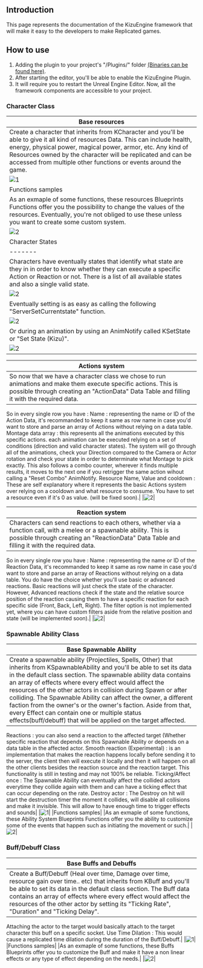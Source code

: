 ## Introduction

This page represents the documentation of the KizuEngine framework that will make it easy to the developers to make Replicated games. 

## How to use

1. Adding the plugin to your project's "/Plugins/" folder [(Binaries can be found here)](https://github.com/Hiro-KE/UE4-KizuEngine/releases). 
2. After starting the editor, you'll be able to enable the KizuEngine Plugin.
3. It will require you to restart the Unreal Engine Editor. Now, all the framework components are accessible to your project.

### Character Class

|Base resources|
|-------|
|Create a character that inherits from KCharacter and you'll be able to give it all kind of resources Data. This can include health, energy, physical power, magical power, armor, etc. Any kind of Resources owned by the character will be replicated and can be accessed from multiple other functions or events around the game.|
|![1](https://hiro-ke.github.io/UE4-KizuEngine/wiki/images/CharacterData.png)|
|Functions samples|
|As an exmaple of some functions, these resources Blueprints Functions offer you the possibility to change the values of the resources. Eventually, you're not obliged to use these unless you want to create some custom system.|
|![2](https://hiro-ke.github.io/UE4-KizuEngine/wiki/images/ResourcesBP.png)|
|Character States|
|-------|
|Characters have eventually states that identify what state are they in in order to know whether they can execute a specific Action or Reaction or not. There is a list of all available states and also a single valid state.|
|![2](https://hiro-ke.github.io/UE4-KizuEngine/wiki/images/StatesData.png)|
|Eventually setting is as easy as calling the following "ServerSetCurrentstate" function.|
|![2](https://hiro-ke.github.io/UE4-KizuEngine/wiki/images/ServerSetCurrentstate.png)|
|Or during an animation by using an AnimNotify called KSetState or "Set State (Kizu)".|
|![2](https://hiro-ke.github.io/UE4-KizuEngine/wiki/images/StateNotify.png)|

|Actions system|
|-------|
|So now that we have a character class we chose to run animations and make them execute specific actions. This is possible through creating an "ActionData" Data Table and filling it with the required data.
So in every single row you have : 
Name : representing the name or ID of the Action Data, it's recommanded to keep it same as row name in case you'd want to store and parse an array of Actions without relying on a data table.
Montage data array : this represents all the animations executed by this specific actions. each animation can be executed relying on a set of conditions (direction and valid character states). The system will go through all of the animations, check your Direction compared to the Camera or Actor rotation and check your state in order to determinate what Montage to pick exactly. This also follows a combo counter, wherever it finds multiple results, it moves to the next one if you retrigger the same action wihout calling a "Reset Combo" AnimNotify.
Resource Name, Value and cooldown : These are self explanatory where it represents the basic Actions system over relying on a cooldown and what resource to consume. You have to set a resource even if it's 0 as value. (will be fixed soon).|
|![2](https://hiro-ke.github.io/UE4-KizuEngine/wiki/images/ActionDT.png)|

|Reaction system|
|-------|
|Characters can send reactions to each others, whether via a function call, with a melee or a spawnable ability. This is possible through creating an "ReactionData" Data Table and filling it with the required data.
So in every single row you have : 
Name : representing the name or ID of the Reaction Data, it's recommanded to keep it same as row name in case you'd want to store and parse an array of Reactions without relying on a data table.
You do have the choice whether you'll use basic or advanced reactions.
Basic reactions will just check the state of the character. However, Advanced reactions check if the state and the relative source position of the reaction causing them to have a specific reaction for each specific side (Front, Back, Left, Right).
The filter option is not implemented yet, where you can have custom filters aside from the relative position and state (will be implemented soon).|
|![2](https://hiro-ke.github.io/UE4-KizuEngine/wiki/images/ReactionDT.png)|


### Spawnable Ability Class

|Base Spawnable Ability|
|-------|
|Create a spawnable ability (Projectiles, Spells, Other) that inherits from KSpawnableAbility and you'll be able to set its data in the default class section. The spawnable ability data contains an array of effects where every effect would affect the resources of the other actors in collision during Spawn or after colliding. The Spawnable Ability can affect the owner, a different faction from the owner's or the owner's faction. Aside from that, every Effect can contain one or multiple status effects(buff/debuff) that will be applied on the target affected. 
Reactions :  you can also send a reaction to the affected target (Whether specific reaction that depends on this Spawnable Ability or depends on a data table in the affected actor.
Smooth reaction (Experimental) : is an implementation that makes the reaction happens locally before sending it to the server, the client then will execute it locally and then it will happen on all the other clients besides the reaction source and the reaction target. This functionality is still in testing and may not 100% be reliable.
Ticking/Affect once : The Spawnable Ability can eventually affect the collided actors everytime they collide again with them and can have a ticking effect that can occur depending on the rate.
Destroy actor : The Destroy on hit will start the destruction timer the moment it collides, will disable all collisions and make it invisible. This will allow to have enough time to trigger effects and sounds|
|![1](https://hiro-ke.github.io/UE4-KizuEngine/wiki/images/SpawnableAbility.png)|
|Functions samples|
|As an exmaple of some functions, these Ability System Blueprints Functions offer you the ability to customize some of the events that happen such as initiating the movement or such.|
|![2](https://hiro-ke.github.io/UE4-KizuEngine/wiki/images/SpawnableAbilityFunc.png)|

### Buff/Debuff Class

|Base Buffs and Debuffs|
|-------|
|Create a Buff/Debuff (Heal over time, Damage over time, resource gain over time.. etc) that inherits from KBuff and you'll be able to set its data in the default class section. The Buff data contains an array of effects where every effect would affect the resources of the other actor by setting its "Ticking Rate", "Duration" and "Ticking Delay". 
Attaching the actor to the target would basically attach to the target character this buff on a specific socket.
Use Time Dilation : This would cause a replicated time dilation during the duration of the Buff/Debuff.|
|![1](https://hiro-ke.github.io/UE4-KizuEngine/wiki/images/Buff.png)|
|Functions samples|
|As an exmaple of some functions, these Buffs Blueprints offer you to customize the Buff and make it have a non linear effects or any type of effect depending on the needs.|
|![2](https://hiro-ke.github.io/UE4-KizuEngine/wiki/images/BuffFuncBP.png)|

